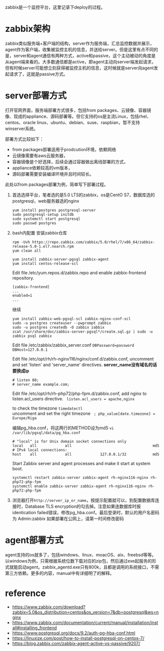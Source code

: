 zabbix是一个监控平台，这里记录下deploy的过程。

# zabbix架构
zabbix类似服务端+客户端的结构，server作为服务端，汇总监控数据并展示，agent作为客户端，收集被监控主机的信息，并送给server。但是这里有点不同的是，server和agent通信有两种方式，active和passive，这个主动被动的角度是从agent端来看的。大多数通信都是active，即agent主动向server端发起请求，但有时候server可能想立刻获得被监控主机的信息，这时候就是server向agent发起请求了，这就是passive方式。


# server部署方式
打开官网界面，服务端部署方式很多，包括from packages、云镜像、容器镜像、现成的appliance、源码部署等。但它支持的os是主流Linux，包括rhel、centos、oracle linux、ubuntu、debian、suse、raspbian，暂不支持winserver系统。

部署方式比较如下：  
- from packages部署适用于prodcution环境，依赖网络
- 云镜像需要有aws云服务器，
- 容器镜像是个好选择，后续会通过容器做出离线部署的方式，
- appliance依赖较高的vm版本，
- 源码部署需要安装编译环境并且时间较长。

此处以from packages部署为例，简单写下部署过程。
1. 首选选择平台，笔者选的是5.0 LTS的zabbix，os是CentO S7，数据库选的postgresql，web服务器选的nginx
    ```
    yum install postgres postgresql-server 
    sudo postgresql-setup initdb
    sudo systemctl start postgresql
    sudo passwd postgres
    ```
2. bash内配置
    安装zabbix仓库

    ```
    rpm -Uvh https://repo.zabbix.com/zabbix/5.0/rhel/7/x86_64/zabbix-release-5.0-1.el7.noarch.rpm
    yum clean all

    yum install zabbix-server-pgsql zabbix-agent
    yum install centos-release-scl
    ```

    Edit file /etc/yum.repos.d/zabbix.repo and enable zabbix-frontend repository.

    ```
    [zabbix-frontend]
    ...
    enabled=1
    ...
    ```

    继续

    ```
    yum install zabbix-web-pgsql-scl zabbix-nginx-conf-scl
    sudo -u postgres createuser --pwprompt zabbix
    sudo -u postgres createdb -O zabbix zabbix
    zcat /usr/share/doc/zabbix-server-pgsql*/create.sql.gz | sudo -u zabbix psql zabbix

    ```

    Edit file /etc/zabbix/zabbix_server.conf  `DBPassword=password` `DBHost=127.0.0.1`

    Edit file /etc/opt/rh/rh-nginx116/nginx/conf.d/zabbix.conf, uncomment and set 'listen' and 'server_name' directives. **server_name没有域名的话要换成ip**

    ```
    # listen 80;
    # server_name example.com;

    ```

    Edit file /etc/opt/rh/rh-php72/php-fpm.d/zabbix.conf, add nginx to listen.acl_users directive.  ` listen.acl_users = apache,nginx`

    to check the timezone `timedatectl`   
    uncomment and set the right timezone  ` ; php_value[date.timezone] = Europe/Riga`


    编辑pg_hba.conf，将这两行的METHOD设为md5   `vi /var/lib/pgsql/data/pg_hba.conf`
    ```
    # "local" is for Unix domain socket connections only
    local   all             all                                     md5
    # IPv4 local connections:
    host    all             all             127.0.0.1/32            md5
    ```



    Start Zabbix server and agent processes and make it start at system boot.

    ```
    systemctl restart zabbix-server zabbix-agent rh-nginx116-nginx rh-php72-php-fpm
    systemctl enable zabbix-server zabbix-agent rh-nginx116-nginx rh-php72-php-fpm
    ```

    

1. 浏览器打开`http://server_ip_or_name`，按提示配置就可以，到配置数据库连接时，Database TLS encryption的勾去掉。注意如果连数据库时报identication failed错误，修改pg_hba.conf。最后登录时，默认的用户名密码为 Admin:zabbix  如果部署在公网上，请第一时间修改密码







# agent部署方式
agent支持的os就多了，包括windows、linux、moacOS、aix、freebsd等等。以windows为例，只需根据系统位数下载对应的zip包，然后通过exe起服务的形式就能启动agent。zabbix_agentd.exe只有800k，且都是调用的系统接口，不需第三方依赖。更多的内容，manual中有详细明了的解释。

# reference

- https://www.zabbix.com/download?zabbix=5.0&os_distribution=centos&os_version=7&db=postgresql&ws=nginx
- https://www.zabbix.com/documentation/current/manual/installation/install#installing_frontend
- https://www.postgresql.org/docs/9.2/auth-pg-hba-conf.html
- https://linuxize.com/post/how-to-install-postgresql-on-centos-7/
- https://blog.zabbix.com/zabbix-agent-active-vs-passive/9207/
